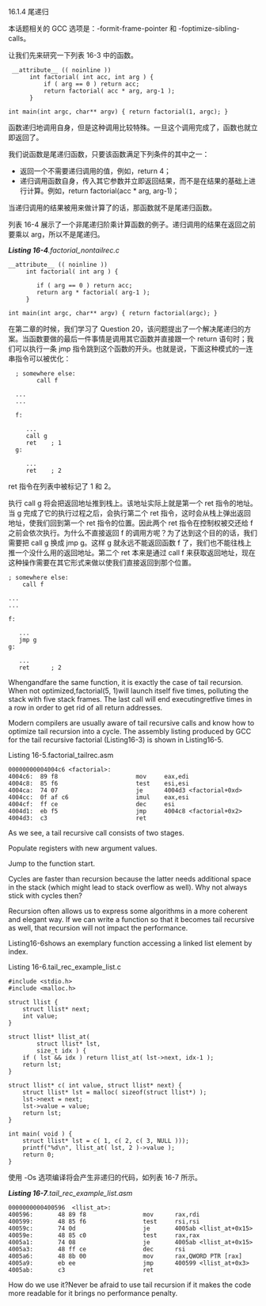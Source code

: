 16.1.4 尾递归

本话题相关的 GCC 选项是：-formit-frame-pointer 和 -foptimize-sibling-calls。

让我们先来研究一下列表 16-3 中的函数。

```
 __attribute__ (( noinline ))
      int factorial( int acc, int arg ) {
          if ( arg == 0 ) return acc;
          return factorial( acc * arg, arg-1 );
      }

int main(int argc, char** argv) { return factorial(1, argc); }
```

函数递归地调用自身，但是这种调用比较特殊。一旦这个调用完成了，函数也就立即返回了。

我们说函数是尾递归函数，只要该函数满足下列条件的其中之一：

* 返回一个不需要递归调用的值，例如，return 4；
* 递归调用函数自身，传入其它参数并立即返回结果，而不是在结果的基础上进行计算。例如，return factorial\(acc \* arg, arg-1\)；

当递归调用的结果被用来做计算了的话，那函数就不是尾递归函数。

列表 16-4 展示了一个非尾递归阶乘计算函数的例子。递归调用的结果在返回之前要乘以 arg，所以不是尾递归。

_**Listing 16-4**.factorial\_nontailrec.c_

```
__attribute__ (( noinline ))
     int factorial( int arg ) {

        if ( arg == 0 ) return acc;
        return arg * factorial( arg-1 );
     }

int main(int argc, char** argv) { return factorial(argc); }
```

在第二章的时候，我们学习了 Question 20，该问题提出了一个解决尾递归的方案。当函数要做的最后一件事情是调用其它函数并直接跟一个 return 语句时；我们可以执行一条 jmp 指令跳到这个函数的开头。也就是说，下面这种模式的一连串指令可以被优化：

```
  ; somewhere else:
        call f

  ...
  ...

  f:

     ...
     call g
     ret    ; 1
  g:

     ...
     ret    ; 2
```

ret 指令在列表中被标记了 1 和 2。

执行 call g 将会把返回地址推到栈上。该地址实际上就是第一个 ret 指令的地址。当 g 完成了它的执行过程之后，会执行第二个 ret 指令，这时会从栈上弹出返回地址，使我们回到第一个 ret 指令的位置。因此两个 ret 指令在控制权被交还给 f 之前会依次执行。为什么不直接返回 f 的调用方呢？为了达到这个目的的话，我们需要把 call g 换成 jmp g。这样 g 就永远不能返回函数 f 了，我们也不能往栈上推一个没什么用的返回地址。第二个 ret 本来是通过 call f 来获取返回地址，现在这种操作需要在其它形式来做以使我们直接返回到那个位置。

```
; somewhere else:
    call f

...
...

f:

   ...
   jmp g
g:

   ...
   ret      ; 2
```

Whengandfare the same function, it is exactly the case of tail recursion. When not optimized,factorial\(5, 1\)will launch itself five times, polluting the stack with five stack frames. The last call will end executingretfive times in a row in order to get rid of all return addresses.

Modern compilers are usually aware of tail recursive calls and know how to optimize tail recursion into a cycle. The assembly listing produced by GCC for the tail recursive factorial \(Listing16-3\) is shown in Listing16-5.

Listing 16-5.factorial\_tailrec.asm

```
00000000004004c6 <factorial>:
4004c6:  89 f8                      mov     eax,edi
4004c8:  85 f6                      test    esi,esi
4004ca:  74 07                      je      4004d3 <factorial+0xd>
4004cc:  0f af c6                   imul    eax,esi
4004cf:  ff ce                      dec     esi
4004d1:  eb f5                      jmp     4004c8 <factorial+0x2>
4004d3:  c3                         ret
```

As we see, a tail recursive call consists of two stages.

Populate registers with new argument values.

Jump to the function start.

Cycles are faster than recursion because the latter needs additional space in the stack \(which might lead to stack overflow as well\). Why not always stick with cycles then?

Recursion often allows us to express some algorithms in a more coherent and elegant way. If we can write a function so that it becomes tail recursive as well, that recursion will not impact the performance.

Listing16-6shows an exemplary function accessing a linked list element by index.

Listing 16-6.tail\_rec\_example\_list.c

```
#include <stdio.h>
#include <malloc.h>

struct llist {
    struct llist* next;
    int value;
}

struct llist* llist_at(
        struct llist* lst,
        size_t idx ) {
    if ( lst && idx ) return llist_at( lst->next, idx-1 );
    return lst;
}

struct llist* c( int value, struct llist* next) {
    struct llist* lst = malloc( sizeof(struct llist*) );
    lst->next = next;
    lst->value = value;
    return lst;
}

int main( void ) {
    struct llist* lst = c( 1, c( 2, c( 3, NULL )));
    printf("%d\n", llist_at( lst, 2 )->value );
    return 0;
}
```

使用 -Os 选项编译将会产生非递归的代码，如列表 16-7 所示。

_**Listing 16-7**.tail\_rec\_example\_list.asm_

```
0000000000400596  <llist_at>:
400596:       48 89 f8                mov      rax,rdi
400599:       48 85 f6                test     rsi,rsi
40059c:       74 0d                   je       4005ab <llist_at+0x15>
40059e:       48 85 c0                test     rax,rax
4005a1:       74 08                   je       4005ab <llist_at+0x15>
4005a3:       48 ff ce                dec      rsi
4005a6:       48 8b 00                mov      rax,QWORD PTR [rax]
4005a9:       eb ee                   jmp      400599 <llist_at+0x3>
4005ab:       c3                      ret
```

How do we use it?Never be afraid to use tail recursion if it makes the code more readable for it brings no performance penalty.

